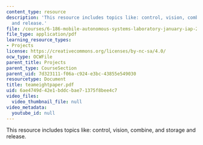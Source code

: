 ```yaml
---
content_type: resource
description: 'This resource includes topics like: control, vision, combine, and storage
  and release.'
file: /courses/6-186-mobile-autonomous-systems-laboratory-january-iap-2005/6ae4749d42e1bddcbae71375f8bee4c7_teameightpaper.pdf
file_type: application/pdf
learning_resource_types:
- Projects
license: https://creativecommons.org/licenses/by-nc-sa/4.0/
ocw_type: OCWFile
parent_title: Projects
parent_type: CourseSection
parent_uid: 7d323111-f06a-c924-e3bc-43855e549030
resourcetype: Document
title: teameightpaper.pdf
uid: 6ae4749d-42e1-bddc-bae7-1375f8bee4c7
video_files:
  video_thumbnail_file: null
video_metadata:
  youtube_id: null
---
```

This resource includes topics like: control, vision, combine, and storage and release.